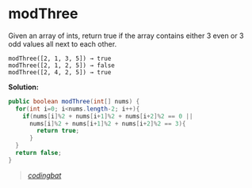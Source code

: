 # modThree

Given an array of ints, return true if the array contains either 3 even or 3 odd values all next to each other.

```
modThree([2, 1, 3, 5]) → true
modThree([2, 1, 2, 5]) → false
modThree([2, 4, 2, 5]) → true
```

**Solution:**

```java
public boolean modThree(int[] nums) {
  for(int i=0; i<nums.length-2; i++){
    if(nums[i]%2 + nums[i+1]%2 + nums[i+2]%2 == 0 ||
      nums[i]%2 + nums[i+1]%2 + nums[i+2]%2 == 3){
        return true;
      }
  }
  return false;
}
```

> _[codingbat](https://codingbat.com/prob/p159979)_